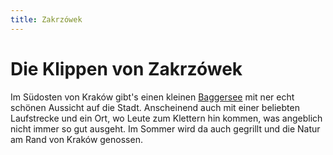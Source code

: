 ```yaml
---
title: Zakrzówek
---
```


# Die Klippen von Zakrzówek

Im Südosten von Kraków gibt's einen kleinen <a href="https://goo.gl/maps/gGgZ99aHafpJnSKd9" target="_blank">Baggersee</a> mit ner echt schönen Aussicht auf die Stadt. Anscheinend auch mit einer beliebten Laufstrecke und ein Ort, wo Leute zum Klettern hin kommen, was angeblich nicht immer so gut ausgeht. Im Sommer wird da auch gegrillt und die Natur am Rand von Kraków genossen.

<BaseImage src="krakow/zakrzowek-1.jpg" class="mb-5" />
<BaseImage src="krakow/zakrzowek-2.jpg" class="mb-5" />
<BaseImage src="krakow/zakrzowek-3.jpg" class="mb-5" />
<BaseImage src="krakow/zakrzowek-4.jpg" />
